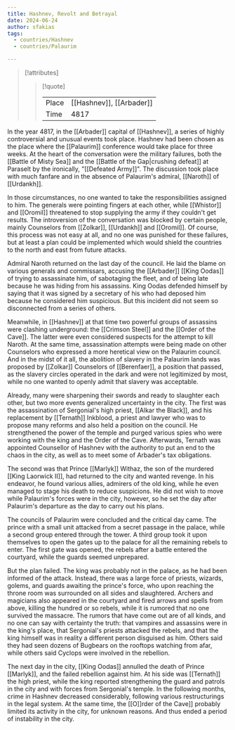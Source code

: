 ```yaml
---
title: Hashnev, Revolt and Betrayal
date: 2024-06-24
author: sfakias
tags:
  - countries/Hashnev
  - countries/Palaurim

---
```

> [!attributes]
> 
> > [!quote]
> >
> > | | |
> > | --- | --- |
> > | Place | [[Hashnev]], [[Arbader]] |
> > | Time | 4817 |

In the year 4817, in the [[Arbader]] capital of [[Hashnev]], a series of highly controversial and unusual events took place. Hashnev had been chosen as the place where the [[Palaurim]] conference would take place for three weeks. At the heart of the conversation were the military failures, both the [[Battle of Misty Sea]] and the [[Battle of the Gap|crushing defeat]] at Paraselt by the ironically, "[[Defeated Army]]". The discussion took place with much fanfare and in the absence of Palaurim's admiral, [[Naroth]] of [[Urdankh]].

In those circumstances, no one wanted to take the responsibilities assigned to him. The generals were pointing fingers at each other, while [[Whistor]] and [[Oromil]] threatened to stop supplying the army if they couldn't get results. The introversion of the conversation was blocked by certain people, mainly Counselors from [[Zolkar]], [[Urdankh]] and [[Oromil]]. Of course, this process was not easy at all, and no one was punished for these failures, but at least a plan could be implemented which would shield the countries to the north and east from future attacks.

Admiral Naroth returned on the last day of the council. He laid the blame on various generals and commissars, accusing the [[Arbader]] [[King Oodas]] of trying to assassinate him, of sabotaging the fleet, and of being late because he was hiding from his assassins. King Oodas defended himself by saying that it was signed by a secretary of his who had deposed him because he considered him suspicious. But this incident did not seem so disconnected from a series of others.

Meanwhile, in [[Hashnev]] at that time two powerful groups of assassins were clashing underground: the [[Crimson Steel]] and the [[Order of the Cave]]. The latter were even considered suspects for the attempt to kill Naroth. At the same time, assassination attempts were being made on other Counselors who expressed a more heretical view on the Palaurim council. And in the midst of it all, the abolition of slavery in the Palaurim lands was proposed by [[Zolkar]] Counselors of [[Berenfaer]], a position that passed, as the slavery circles operated in the dark and were not legitimized by most, while no one wanted to openly admit that slavery was acceptable.

Already, many were sharpening their swords and ready to slaughter each other, but two more events generalized uncertainty in the city. The first was the assassination of Sergonial's high priest, [[Alkar the Black]], and his replacement by [[Ternath]] Inkblood, a priest and lawyer who was to propose many reforms and also held a position on the council. He strengthened the power of the temple and purged various spies who were working with the king and the Order of the Cave. Afterwards, Ternath was appointed Counsellor of Hashnev with the authority to put an end to the chaos in the city, as well as to meet some of Arbader's tax obligations.

The second was that Prince [[Marlyk]] Withaz, the son of the murdered [[King Laorwick II]], had returned to the city and wanted revenge. In his endeavor, he found various allies, admirers of the old king, while he even managed to stage his death to reduce suspicions. He did not wish to move while Palaurim's forces were in the city, however, so he set the day after Palaurim's departure as the day to carry out his plans.

The councils of Palaurim were concluded and the critical day came. The prince with a small unit attacked from a secret passage in the palace, while a second group entered through the tower. A third group took it upon themselves to open the gates up to the palace for all the remaining rebels to enter. The first gate was opened, the rebels after a battle entered the courtyard, while the guards seemed unprepared.

But the plan failed. The king was probably not in the palace, as he had been informed of the attack. Instead, there was a large force of priests, wizards, golems, and guards awaiting the prince's force, who upon reaching the throne room was surrounded on all sides and slaughtered. Archers and magicians also appeared in the courtyard and fired arrows and spells from above, killing the hundred or so rebels, while it is rumored that no one survived the massacre. The rumors that have come out are of all kinds, and no one can say with certainty the truth: that vampires and assassins were in the king's place, that Sergonial's priests attacked the rebels, and that the king himself was in reality a different person disguised as him. Others said they had seen dozens of Bugbears on the rooftops watching from afar, while others said Cyclops were involved in the rebellion.

The next day in the city, [[King Oodas]] annulled the death of Prince [[Marlyk]], and the failed rebellion against him. At his side was [[Ternath]] the high priest, while the king reported strengthening the guard and patrols in the city and with forces from Sergonial's temple. In the following months, crime in Hashnev decreased considerably, following various restructurings in the legal system. At the same time, the [[O]]rder of the Cave]] probably limited its activity in the city, for unknown reasons. And thus ended a period of instability in the city.